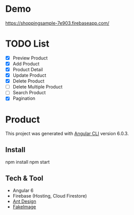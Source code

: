 # Demo
https://shoppingsample-7e903.firebaseapp.com/

# TODO List
- [x] Preview Product
- [x] Add Product
- [x] Product Detail
- [x] Update Product
- [x] Delete Product
- [ ] Delete Multiple Product
- [ ] Search Product
- [x] Pagination

# Product

This project was generated with [Angular CLI](https://github.com/angular/angular-cli) version 6.0.3.

## Install

npm install
npm start

## Tech & Tool
- Angular 6
- Firebase (Hosting, Cloud Firestore)
- [Ant Design](https://ant.design/)
- [FakeImage](https://fakeimg.pl)
